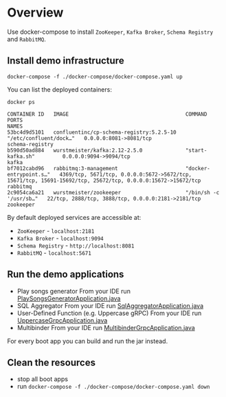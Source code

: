 # Overview

Use docker-compose to install `ZooKeeper`, `Kafka Broker`, `Schema Registry` and `RabbitMQ`.

## Install demo infrastructure
```shell
docker-compose -f ./docker-compose/docker-compose.yaml up
```

You can list the deployed containers:
```shell
docker ps 

CONTAINER ID   IMAGE                                      COMMAND                  PORTS                                                                                                         NAMES
53bc4d9d5101   confluentinc/cp-schema-registry:5.2.5-10   "/etc/confluent/dock…"   0.0.0.0:8081->8081/tcp                                                                                        schema-registry
b590d50ad884   wurstmeister/kafka:2.12-2.5.0              "start-kafka.sh"         0.0.0.0:9094->9094/tcp                                                                                        kafka
bf7012cabd96   rabbitmq:3-management                      "docker-entrypoint.s…"   4369/tcp, 5671/tcp, 0.0.0.0:5672->5672/tcp, 15671/tcp, 15691-15692/tcp, 25672/tcp, 0.0.0.0:15672->15672/tcp   rabbitmq
2c9054ca6a21   wurstmeister/zookeeper                     "/bin/sh -c '/usr/sb…"   22/tcp, 2888/tcp, 3888/tcp, 0.0.0.0:2181->2181/tcp                                                            zookeeper
```
By default deployed services are accessible at:

- `ZooKeeper` - `localhost:2181`
- `Kafka Broker` - `localhost:9094`
- `Schema Registry` - `http://localhost:8081`
- `RabbitMQ` - `localhost:5671`

## Run the demo applications

* Play songs generator
From your IDE run [PlaySongsGeneratorApplication.java](../play-songs-generator/src/main/java/net/tzolov/poc/playsongs/PlaySongsGeneratorApplication.java)
* SQL Aggregator
From your IDE run [SqlAggregatorApplication.java](../sql-aggregator/src/main/java/net/tzolov/poc/sqlaggregator/SqlAggregatorApplication.java)
* User-Defined Function (e.g. Uppercase gRPC)
From your IDE run [UppercaseGrpcApplication.java](../uppercase-grpc/src/main/java/net/tzolov/poc/uppercasegrpc/UppercaseGrpcApplication.java)
* Multibinder
  From your IDE run [MultibinderGrpcApplication.java](../multibinder-grpc/src/main/java/net/tzolov/poc/multibindergrpc/MultibinderGrpcApplication.java)

For every boot app you can build and run the jar instead.

## Clean the resources

* stop all boot apps
* run `docker-compose -f ./docker-compose/docker-compose.yaml down`
